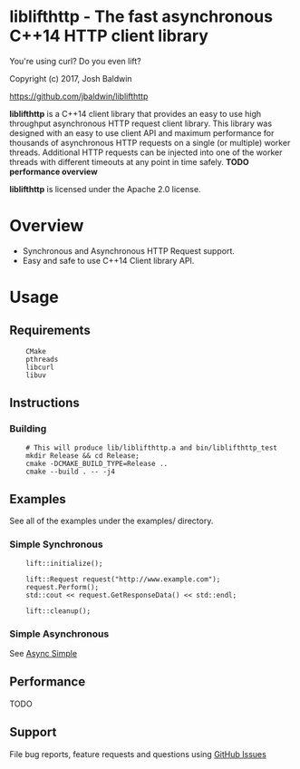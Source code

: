 liblifthttp - The fast asynchronous C++14 HTTP client library
=============================================================

You're using curl? Do you even lift?

Copyright (c) 2017, Josh Baldwin

https://github.com/jbaldwin/liblifthttp

**liblifthttp** is a C++14 client library that provides an easy to use high throughput asynchronous HTTP request client library.  This library was designed with an easy to use client API and maximum performance for thousands of asynchronous HTTP requests on a single (or multiple) worker threads.  Additional HTTP requests can be injected into one of the worker threads with different timeouts at any point in time safely.  **TODO performance overview**

**liblifthttp** is licensed under the Apache 2.0 license.

# Overview #
* Synchronous and Asynchronous HTTP Request support.
* Easy and safe to use C++14 Client library API.

# Usage #

## Requirements
        CMake
        pthreads
        libcurl
        libuv

## Instructions

### Building
        # This will produce lib/liblifthttp.a and bin/liblifthttp_test
        mkdir Release && cd Release;
        cmake -DCMAKE_BUILD_TYPE=Release ..
        cmake --build . -- -j4

## Examples

See all of the examples under the examples/ directory.

### Simple Synchronous

        lift::initialize();
        
        lift::Request request("http://www.example.com");
        request.Perform();
        std::cout << request.GetResponseData() << std::endl;
        
        lift::cleanup();

### Simple Asynchronous

See [Async Simple](https://github.com/jbaldwin/liblifthttp/blob/master/examples/async_simple.cpp)

## Performance

TODO

## Support

File bug reports, feature requests and questions using [GitHub Issues](https://github.com/jbaldwin/liblifthttp/issues)

